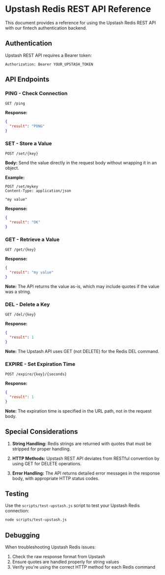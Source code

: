 # Upstash Redis REST API Reference

This document provides a reference for using the Upstash Redis REST API with our fintech authentication backend.

## Authentication

Upstash REST API requires a Bearer token:

```
Authorization: Bearer YOUR_UPSTASH_TOKEN
```

## API Endpoints

### PING - Check Connection

```
GET /ping
```

**Response:**
```json
{
  "result": "PONG"
}
```

### SET - Store a Value

```
POST /set/{key}
```

**Body:** Send the value directly in the request body without wrapping it in an object.

**Example:**
```
POST /set/mykey
Content-Type: application/json

"my value"
```

**Response:**
```json
{
  "result": "OK"
}
```

### GET - Retrieve a Value

```
GET /get/{key}
```

**Response:**
```json
{
  "result": "my value"
}
```

**Note:** The API returns the value as-is, which may include quotes if the value was a string.

### DEL - Delete a Key

```
GET /del/{key}
```

**Response:**
```json
{
  "result": 1
}
```

**Note:** The Upstash API uses GET (not DELETE) for the Redis DEL command.

### EXPIRE - Set Expiration Time

```
POST /expire/{key}/{seconds}
```

**Response:**
```json
{
  "result": 1
}
```

**Note:** The expiration time is specified in the URL path, not in the request body.

## Special Considerations

1. **String Handling:** Redis strings are returned with quotes that must be stripped for proper handling.

2. **HTTP Methods:** Upstash REST API deviates from RESTful convention by using GET for DELETE operations.

3. **Error Handling:** The API returns detailed error messages in the response body, with appropriate HTTP status codes.

## Testing

Use the `scripts/test-upstash.js` script to test your Upstash Redis connection:

```bash
node scripts/test-upstash.js
```

## Debugging

When troubleshooting Upstash Redis issues:

1. Check the raw response format from Upstash
2. Ensure quotes are handled properly for string values
3. Verify you're using the correct HTTP method for each Redis command 